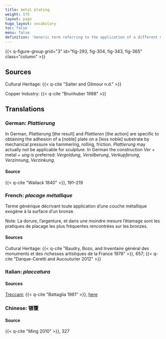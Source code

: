 ```yaml
---
title: metal plating
weight: 575
layout: page
hugo_layout: vocabulary
toc: false
menu: false
definition: 'Generic term referring to the application of a different metal to the surface of a bronze sculpture by a variety of means (mechanical, chemical, electrochemical). Typically, gold and silver are used to plate sculptures, but nickel, zinc, and tin have been used for aesthetic and/or protective reasons. When the applied metal is gold or an alloy of gold, it is referred to as {{< q-def "gilding" >}}.'
---
```


{{< q-figure-group grid="3" id="fig-293, fig-304, fig-343, fig-365" class="column" >}}

## Sources

Cultural Heritage: {{< q-cite "Salter and Gilmour n.d." >}}

Copper Industry: {{< q-cite "Brunhuber 1988" >}}

## Translations

<div class="accordion">

### **German**: *Plattierung*

In German, *Plattierung* [the result] and *Plattieren* [the action] are specific to obtaining the adhesion of a [noble] plate on a [less noble] substrate by mechanical pressure via hammering, rolling, friction. *Plattierung* may actually not be applicable for sculpture. In German the construction *Ver* + metal + *ung* is preferred: *Vergoldung*, *Versilberung*, *Verkupferung*, *Verzinnung*, *Verzinkung.*

#### Source

{{< q-cite "Wallack 1840" >}}, 191–219

### **French**: *placage métallique*

Terme générique décrivant toute application d’une couche métallique exogène à la surface d’un bronze.

<div class="backmatter">
Note: La dorure, l’argenture, et dans une moindre mesure l’étamage sont les pratiques de placage les plus fréquentes rencontrées sur les bronzes.
</div>

#### Sources

Cultural Heritage: {{< q-cite "Baudry, Bozo, and Inventaire général des monuments et des richesses artistiques de la France 1978" >}}, 657; {{< q-cite "Darque-Ceretti and Aucouturier 2012" >}}

### **Italian**: *placcatura*

#### Sources

[Treccani](http://www.treccani.it/vocabolario/placcatura); {{< q-cite "Battaglia 1961" >}}, [here](http://www.gdli.it/pdf_viewer/Scripts/pdf.js/web/viewer.asp?file=/PDF/GDLI13/GDLI_13_ocr_634.pdf&parola=placcatura)

### **Chinese**: 镀覆

#### Source

{{< q-cite "Ming 2010" >}}, 327

</div>
